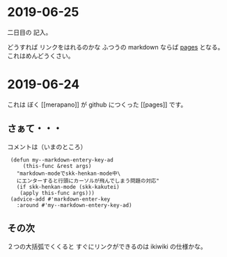 # 2019-06-25

二日目の
記入。

どうすれば
リンクをはれるのかな
ふつうの markdown ならば
[pages](pages.html) となる。
これはめんどうくさい。

# 2019-06-24

これは
ぼく [[merapano]] が
github につくった
[[pages]] です。

## さぁて・・・

コメントは（いまのところ）


     (defun my--markdown-entery-key-ad 
	     (this-func &rest args)
       "markdown-modeでskk-henkan-mode中\
	   にエンターすると行頭にカーソルが飛んでしまう問題の対応"
       (if skk-henkan-mode (skk-kakutei)
        (apply this-func args)))
     (advice-add #'markdown-enter-key 
	   :around #'my--markdown-entery-key-ad)

## その次

２つの大括弧でくくると
すぐにリンクができるのは
ikiwiki の仕様かな。

